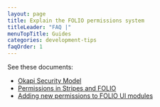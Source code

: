 ```yaml
---
layout: page
title: Explain the FOLIO permissions system
titleLeader: "FAQ |"
menuTopTitle: Guides
categories: development-tips
faqOrder: 1
---
```


See these documents:

* [Okapi Security Model](https://github.com/folio-org/okapi/blob/master/doc/security.md)
* [Permissions in Stripes and FOLIO](https://github.com/folio-org/stripes-core/blob/master/doc/permissions.md)
* [Adding new permissions to FOLIO UI modules](https://github.com/folio-org/stripes-core/blob/master/doc/adding-permissions.md)

